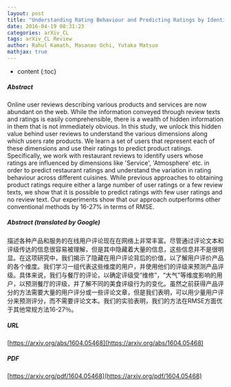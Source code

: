 ```yaml
---
layout: post
title: "Understanding Rating Behaviour and Predicting Ratings by Identifying Representative Users"
date: 2016-04-19 08:31:23
categories: arXiv_CL
tags: arXiv_CL Review
author: Rahul Kamath, Masanao Ochi, Yutaka Matsuo
mathjax: true
---
```


* content
{:toc}

##### Abstract
Online user reviews describing various products and services are now abundant on the web. While the information conveyed through review texts and ratings is easily comprehensible, there is a wealth of hidden information in them that is not immediately obvious. In this study, we unlock this hidden value behind user reviews to understand the various dimensions along which users rate products. We learn a set of users that represent each of these dimensions and use their ratings to predict product ratings. Specifically, we work with restaurant reviews to identify users whose ratings are influenced by dimensions like 'Service', 'Atmosphere' etc. in order to predict restaurant ratings and understand the variation in rating behaviour across different cuisines. While previous approaches to obtaining product ratings require either a large number of user ratings or a few review texts, we show that it is possible to predict ratings with few user ratings and no review text. Our experiments show that our approach outperforms other conventional methods by 16-27% in terms of RMSE.

##### Abstract (translated by Google)
描述各种产品和服务的在线用户评论现在在网络上非常丰富。尽管通过评论文本和评级传达的信息很容易被理解，但是其中隐藏着大量的信息，这些信息并不是很明显。在这项研究中，我们揭示了隐藏在用户评论背后的价值，以了解用户评价产品的各个维度。我们学习一组代表这些维度的用户，并使用他们的评级来预测产品评级。具体来说，我们与餐厅的评论，以确定评级受“维修”，“大气”等维度影响的用户，以预测餐厅的评级，并了解不同的美食评级行为的变化。虽然之前获得产品评分的方法需要大量的用户评分或一些评论文章，但是我们表明，可以用少量用户评分来预测评分，而不需要评论文本。我们的实验表明，我们的方法在RMSE方面优于其他常规方法16-27％。

##### URL
[https://arxiv.org/abs/1604.05468](https://arxiv.org/abs/1604.05468)

##### PDF
[https://arxiv.org/pdf/1604.05468](https://arxiv.org/pdf/1604.05468)

